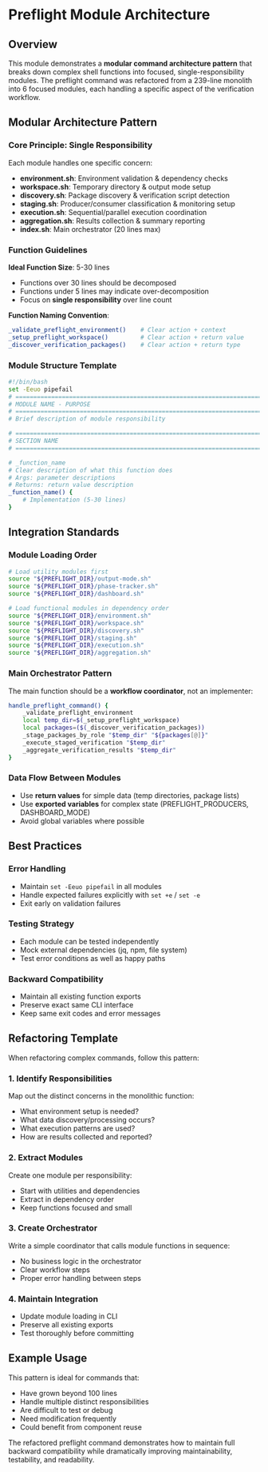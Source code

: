 # Preflight Module Architecture

## Overview

This module demonstrates a **modular command architecture pattern** that breaks down complex shell functions into focused, single-responsibility modules. The preflight command was refactored from a 239-line monolith into 6 focused modules, each handling a specific aspect of the verification workflow.

## Modular Architecture Pattern

### Core Principle: Single Responsibility
Each module handles one specific concern:

- **environment.sh**: Environment validation & dependency checks
- **workspace.sh**: Temporary directory & output mode setup  
- **discovery.sh**: Package discovery & verification script detection
- **staging.sh**: Producer/consumer classification & monitoring setup
- **execution.sh**: Sequential/parallel execution coordination
- **aggregation.sh**: Results collection & summary reporting
- **index.sh**: Main orchestrator (20 lines max)

### Function Guidelines

**Ideal Function Size**: 5-30 lines
- Functions over 30 lines should be decomposed
- Functions under 5 lines may indicate over-decomposition
- Focus on **single responsibility** over line count

**Function Naming Convention**:
```bash
_validate_preflight_environment()    # Clear action + context
_setup_preflight_workspace()         # Clear action + return value
_discover_verification_packages()    # Clear action + return type
```

### Module Structure Template

```bash
#!/bin/bash
set -Eeuo pipefail
# =============================================================================
# MODULE NAME - PURPOSE
# =============================================================================
# Brief description of module responsibility

# =============================================================================
# SECTION NAME
# =============================================================================

# _function_name
# Clear description of what this function does
# Args: parameter descriptions
# Returns: return value description
_function_name() {
    # Implementation (5-30 lines)
}
```

## Integration Standards

### Module Loading Order
```bash
# Load utility modules first
source "${PREFLIGHT_DIR}/output-mode.sh"
source "${PREFLIGHT_DIR}/phase-tracker.sh"
source "${PREFLIGHT_DIR}/dashboard.sh"

# Load functional modules in dependency order
source "${PREFLIGHT_DIR}/environment.sh"
source "${PREFLIGHT_DIR}/workspace.sh"
source "${PREFLIGHT_DIR}/discovery.sh"
source "${PREFLIGHT_DIR}/staging.sh"
source "${PREFLIGHT_DIR}/execution.sh"
source "${PREFLIGHT_DIR}/aggregation.sh"
```

### Main Orchestrator Pattern
The main function should be a **workflow coordinator**, not an implementer:

```bash
handle_preflight_command() {
    _validate_preflight_environment
    local temp_dir=$(_setup_preflight_workspace)
    local packages=($(_discover_verification_packages))
    _stage_packages_by_role "$temp_dir" "${packages[@]}"
    _execute_staged_verification "$temp_dir"
    _aggregate_verification_results "$temp_dir"
}
```

### Data Flow Between Modules
- Use **return values** for simple data (temp directories, package lists)
- Use **exported variables** for complex state (PREFLIGHT_PRODUCERS, DASHBOARD_MODE)
- Avoid global variables where possible

## Best Practices

### Error Handling
- Maintain `set -Eeuo pipefail` in all modules
- Handle expected failures explicitly with `set +e` / `set -e`
- Exit early on validation failures

### Testing Strategy
- Each module can be tested independently
- Mock external dependencies (jq, npm, file system)
- Test error conditions as well as happy paths

### Backward Compatibility
- Maintain all existing function exports
- Preserve exact same CLI interface
- Keep same exit codes and error messages

## Refactoring Template

When refactoring complex commands, follow this pattern:

### 1. Identify Responsibilities
Map out the distinct concerns in the monolithic function:
- What environment setup is needed?
- What data discovery/processing occurs?
- What execution patterns are used?
- How are results collected and reported?

### 2. Extract Modules
Create one module per responsibility:
- Start with utilities and dependencies
- Extract in dependency order
- Keep functions focused and small

### 3. Create Orchestrator
Write a simple coordinator that calls module functions in sequence:
- No business logic in the orchestrator
- Clear workflow steps
- Proper error handling between steps

### 4. Maintain Integration
- Update module loading in CLI
- Preserve all existing exports
- Test thoroughly before committing

## Example Usage

This pattern is ideal for commands that:
- Have grown beyond 100 lines
- Handle multiple distinct responsibilities  
- Are difficult to test or debug
- Need modification frequently
- Could benefit from component reuse

The refactored preflight command demonstrates how to maintain full backward compatibility while dramatically improving maintainability, testability, and readability.